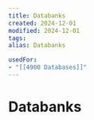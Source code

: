 ```yaml
---
title: Databanks
created: 2024-12-01
modified: 2024-12-01
tags: 
alias: Databanks

usedFor:
- "[[4900 Databases]]"
---
```

# Databanks
